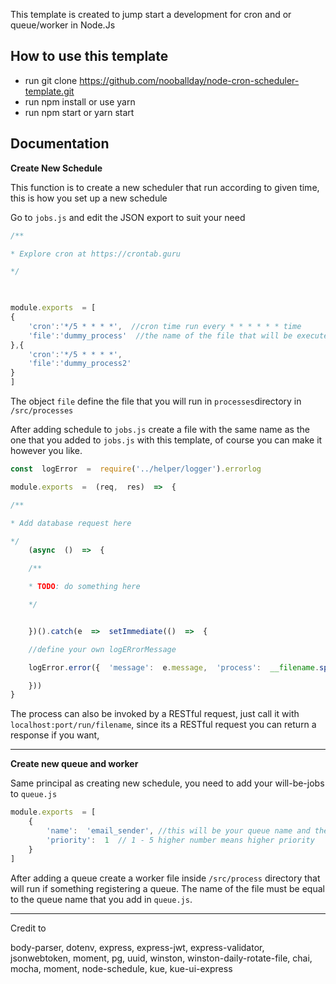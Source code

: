 
This template is created to jump start a development for cron and or queue/worker in Node.Js

## How to use this template

 - run git clone https://github.com/nooballday/node-cron-scheduler-template.git
 - run npm install or use yarn
 - run npm start or yarn start

## Documentation

**Create New Schedule**

This function is to create a new scheduler that run according to given time, this is how you set up  a new schedule

Go to ``jobs.js`` and edit the JSON export to suit your need

```javascript
/**

* Explore cron at https://crontab.guru

*/

  

module.exports  = [
{
	'cron':'*/5 * * * *',  //cron time run every * * * * * * time
	'file':'dummy_process'  //the name of the file that will be executed
},{
	'cron':'*/5 * * * *',
	'file':'dummy_process2'
}
]

```
The object ``file`` define the file that you will run in ``processes``directory in ``/src/processes``

After adding schedule to ``jobs.js`` create a file with the same name as the one that you added to ``jobs.js`` with this template, of course you can make it however you like.

```javascript
const  logError  =  require('../helper/logger').errorlog

module.exports  =  (req,  res)  =>  {

/**

* Add database request here

*/
	(async  ()  =>  {

	/**

	* TODO: do something here

	*/


	})().catch(e  =>  setImmediate(()  =>  {

	//define your own logERrorMessage

	logError.error({  'message':  e.message,  'process':  __filename.split(/[\\/]/).pop() })

	}))
}
```

The process can also be invoked by a RESTful request, just call it with ``localhost:port/run/filename``, since its a RESTful request you can return a response if you want,

***

**Create new queue and  worker**

Same principal as creating new schedule, you need to add your will-be-jobs to ``queue.js``

```javascript
module.exports  = [
	{
		'name':  'email_sender', //this will be your queue name and the name of the file that you will create for the worker
		'priority':  1  // 1 - 5 higher number means higher priority
	}
]
```

After adding a queue create a worker file inside ``/src/process`` directory that will run if something registering a queue. The name of the file must be equal to the queue name that you add in ``queue.js``.

***

Credit to
  
body-parser, dotenv, express, express-jwt, express-validator, jsonwebtoken, moment, pg, uuid, winston, winston-daily-rotate-file, chai, mocha, moment, node-schedule, kue, kue-ui-express